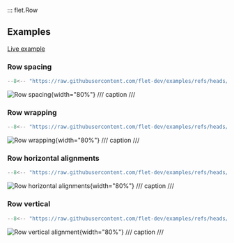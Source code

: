 ::: flet.Row

## Examples

[Live example](https://flet-controls-gallery.fly.dev/layout/row)

### Row spacing

```python
--8<-- "https://raw.githubusercontent.com/flet-dev/examples/refs/heads/v1-docs/python/controls/row/row-spacing.py"
```

![Row spacing](https://raw.githubusercontent.com/flet-dev/examples/v1-docs/python/controls/row/row-spacing.gif){width="80%"}
/// caption
///


### Row wrapping

```python
--8<-- "https://raw.githubusercontent.com/flet-dev/examples/refs/heads/v1-docs/python/controls/row/row-wrap.py"
```

![Row wrapping](https://raw.githubusercontent.com/flet-dev/examples/v1-docs/python/controls/row/row-wrap.gif){width="80%"}
/// caption
///


### Row horizontal alignments

```python
--8<-- "https://raw.githubusercontent.com/flet-dev/examples/refs/heads/v1-docs/python/controls/row/row-alignment.py"
```

![Row horizontal alignments](https://raw.githubusercontent.com/flet-dev/examples/v1-docs/python/controls/row/row-alignment.png){width="80%"}
/// caption
///

### Row vertical

```python
--8<-- "https://raw.githubusercontent.com/flet-dev/examples/refs/heads/v1-docs/python/controls/row/row-vert-alignment.py"
```

![Row vertical alignment](https://raw.githubusercontent.com/flet-dev/examples/v1-docs/python/controls/row/row-vertical-alignment.png){width="80%"}
/// caption
///
